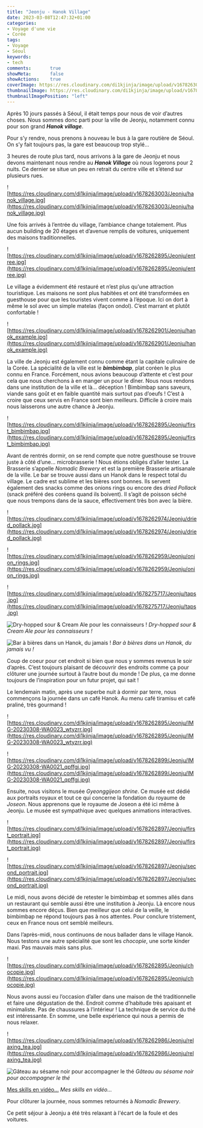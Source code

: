 ```yaml
---
title: "Jeonju - Hanok Village"
date: 2023-03-08T12:47:32+01:00
categories:
- Voyage d'une vie
- Corée
tags:
- Voyage
- Séoul
keywords:
- tech
comments:       true
showMeta:       false
showActions:    true
coverImage: https://res.cloudinary.com/di1kjinja/image/upload/v1678263003/Jeonju/hanok_village.jpg
thumbnailImage: https://res.cloudinary.com/di1kjinja/image/upload/v1678263003/Jeonju/hanok_village.jpg
thumbnailImagePosition: "left"
---
```


Après 10 jours passés à Séoul, il était temps pour nous de voir d’autres choses. Nous sommes donc parti pour la ville de Jeonju, notamment connu pour son grand *************Hanok village*************. 

Pour s’y rendre, nous prenons à nouveau le bus à la gare routière de Séoul. On s’y fait toujours pas, la gare est beaucoup trop stylé… 

3 heures de route plus tard, nous arrivons à la gare de Jeonju et nous devons maintenant nous rendre au *************Hanok Village************* où nous logerons pour 2 nuits. Ce dernier se situe un peu en retrait du centre ville et s’étend sur plusieurs rues. 

![https://res.cloudinary.com/di1kjinja/image/upload/v1678263003/Jeonju/hanok_village.jpg](https://res.cloudinary.com/di1kjinja/image/upload/v1678263003/Jeonju/hanok_village.jpg)

Une fois arrivés à l’entrée du village, l’ambiance change totalement. Plus aucun building de 20 étages et d’avenue remplis de voitures, uniquement des maisons traditionnelles. 

![https://res.cloudinary.com/di1kjinja/image/upload/v1678262895/Jeonju/entree.jpg](https://res.cloudinary.com/di1kjinja/image/upload/v1678262895/Jeonju/entree.jpg)

Le village a évidemment été restauré et n’est plus qu'une attraction touristique. Les maisons ne sont plus habitées et ont été transformées en guesthouse pour que les touristes vivent comme à l’époque. Ici on dort à même le sol avec un simple matelas (façon ondol). C’est marrant et plutôt confortable ! 

![https://res.cloudinary.com/di1kjinja/image/upload/v1678262901/Jeonju/hanok_example.jpg](https://res.cloudinary.com/di1kjinja/image/upload/v1678262901/Jeonju/hanok_example.jpg)

La ville de Jeonju est également connu comme étant la capitale culinaire de la Corée. La spécialité de la ville est le *********bimbimbap*********, plat coréen le plus connu en France. Forcément, nous avions beaucoup d’attente et c’est pour cela que nous cherchons à en manger un pour le dîner. Nous nous rendons dans une institution de la ville et là… déception ! Bimbimbap sans saveurs, viande sans goût et en faible quantité mais surtout pas d’oeufs ! C’est à croire que ceux servis en France sont bien meilleurs. Difficile à croire mais nous laisserons une autre chance à Jeonju. 

![https://res.cloudinary.com/di1kjinja/image/upload/v1678262895/Jeonju/first_bimbimbap.jpg](https://res.cloudinary.com/di1kjinja/image/upload/v1678262895/Jeonju/first_bimbimbap.jpg)

Avant de rentrés dormir, on se rend compte que notre guesthouse se trouve juste à côté d’une… microbrasserie ! Nous étions obligés d’aller tester. La Brasserie s’appelle *Nomadic Brewery* et est la première Brasserie artisanale de la ville. Le bar se trouve aussi dans un Hanok dans le respect total du village. Le cadre est sublime et les bières sont bonnes. Ils servent également des snacks comme des onions rings ou encore des *dried Pollack* (snack préféré des coréens quand ils boivent). Il s’agit de poisson séché que nous trempons dans de la sauce, effectivement très bon avec la bière. 

![https://res.cloudinary.com/di1kjinja/image/upload/v1678262974/Jeonju/dried_pollack.jpg](https://res.cloudinary.com/di1kjinja/image/upload/v1678262974/Jeonju/dried_pollack.jpg)

![https://res.cloudinary.com/di1kjinja/image/upload/v1678262959/Jeonju/onion_rings.jpg](https://res.cloudinary.com/di1kjinja/image/upload/v1678262959/Jeonju/onion_rings.jpg)

![https://res.cloudinary.com/di1kjinja/image/upload/v1678275717/Jeonju/taps.jpg](https://res.cloudinary.com/di1kjinja/image/upload/v1678275717/Jeonju/taps.jpg)

![Dry-hopped sour & Cream Ale pour les connaisseurs !](https://res.cloudinary.com/di1kjinja/image/upload/v1678275743/Jeonju/beers.jpg)
*Dry-hopped sour & Cream Ale pour les connaisseurs !*

![Bar à bières dans un Hanok, du jamais !](https://res.cloudinary.com/di1kjinja/image/upload/v1678275716/Jeonju/hanok_brewpub.jpg)
*Bar à bières dans un Hanok, du jamais vu !*

Coup de coeur pour cet endroit si bien que nous y sommes revenus le soir d’après. C’est toujours plaisant de découvrir des endroits comme ça pour clôturer une journée surtout à l’autre bout du monde ! De plus, ça me donne toujours de l’inspiration pour un futur projet, qui sait !

Le lendemain matin, après une superbe nuit à dormir par terre, nous commençons la journée dans un café Hanok. Au menu café tiramisu et café praliné, très gourmand ! 

![https://res.cloudinary.com/di1kjinja/image/upload/v1678262895/Jeonju/IMG-20230308-WA0023_wtyzrr.jpg](https://res.cloudinary.com/di1kjinja/image/upload/v1678262895/Jeonju/IMG-20230308-WA0023_wtyzrr.jpg)

![https://res.cloudinary.com/di1kjinja/image/upload/v1678262899/Jeonju/IMG-20230308-WA0021_qpffgj.jpg](https://res.cloudinary.com/di1kjinja/image/upload/v1678262899/Jeonju/IMG-20230308-WA0021_qpffgj.jpg)

Ensuite, nous visitons le musée *Gyeonggijeon shrine*. Ce musée est dédié aux portraits royaux et tout ce qui concerne la fondation du royaume de *Joseon*. Nous apprenons que le royaume de Joseon a été ici même à Jeonju. Le musée est sympathique avec quelques animations interactives. 

![https://res.cloudinary.com/di1kjinja/image/upload/v1678262897/Jeonju/first_portrait.jpg](https://res.cloudinary.com/di1kjinja/image/upload/v1678262897/Jeonju/first_portrait.jpg)

![https://res.cloudinary.com/di1kjinja/image/upload/v1678262897/Jeonju/second_portrait.jpg](https://res.cloudinary.com/di1kjinja/image/upload/v1678262897/Jeonju/second_portrait.jpg)

Le midi, nous avons décidé de retester le bimbimbap et sommes allés dans un restaurant qui semble aussi être une institution à Jeonju. Là encore nous sommes encore déçus. Bien que meilleur que celui de la veille, le bimbimbap ne répond toujours pas à nos attentes. Pour conclure tristement, ceux en France nous ont semblé meilleurs. 

Dans l’après-midi, nous continuons de nous ballader dans le village Hanok. Nous testons une autre spécialité que sont les *chocopie*, une sorte kinder maxi. Pas mauvais mais sans plus. 

![https://res.cloudinary.com/di1kjinja/image/upload/v1678262895/Jeonju/chocopie.jpg](https://res.cloudinary.com/di1kjinja/image/upload/v1678262895/Jeonju/chocopie.jpg)

Nous avons aussi eu l’occasion d’aller dans une maison de thé traditionnelle et faire une dégustation de thé. Endroit comme d’habitude très apaisant et minimaliste. Pas de chaussures à l’intérieur ! La technique de service du thé est intéressante. En somme, une belle expérience qui nous a permis de nous relaxer. 

![https://res.cloudinary.com/di1kjinja/image/upload/v1678262986/Jeonju/relaxing_tea.jpg](https://res.cloudinary.com/di1kjinja/image/upload/v1678262986/Jeonju/relaxing_tea.jpg)

![*Gâteau au sésame noir pour accompagner le thé*](https://res.cloudinary.com/di1kjinja/image/upload/v1678262979/Jeonju/gato.jpg)
*Gâteau au sésame noir pour accompagner le thé*

[Mes skills en vidéo…](https://res.cloudinary.com/di1kjinja/video/upload/v1678263014/Jeonju/serving_tea.mp4)
*Mes skills en vidéo…*

Pour clôturer la journée, nous sommes retournés à *Nomadic Brewery*. 

Ce petit séjour à Jeonju a été très relaxant à l'écart de la foule et des voitures.

